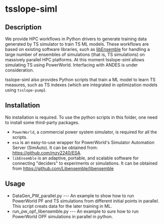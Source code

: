 # tsslope-siml


## Description
We provide HPC workflows in Python drivers to generate training data generated by TS simulator to train TS ML models. These workflows are based on existing software libraries, such as [libEnsemble](https://github.com/Libensemble/libensemble) for handling a large number of ensembles of simulations (that is, TS simulations) on massively parallel HPC platforms. At this moment tsslope-siml allows  simulating TS  using PowerWorld. Interfacing with ANDES is under consideration.

tsslope-siml also  provides Python scripts that train a ML model to learn  TS measures, such as TS indexes (which are integrated in optimization models using  `tsslope-pump`). 

## Installation

No installation is required. To use the python scripts in this folder, one need to install some third-party packages.
- `PowerWorld`, a commercial power system simulator, is required for all the scripts.
- `esa` is an easy-to-use wrapper for PowerWorld's Simulator Automation Server (SimAuto). It can be obtained from: https://github.com/mzy2240/ESA.
- `libEnsemble` is an adaptive, portable, and scalable software for connecting "deciders" to experiments or simulations. It can be obtained from https://github.com/Libensemble/libensemble


## Usage
- DataGen_PW_parallel.py --- An example to show how to run PowerWorld PF and TS simulations from different initial points in parallel. This script creats data for the later training in ML.
- run_pw_opf_libensemble.py --- An example to sure how to run PowerWorld OPF simulations in parallel in python.